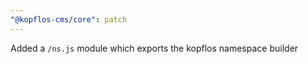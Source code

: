 ```yaml
---
"@kopflos-cms/core": patch
---
```


Added a `/ns.js` module which exports the kopflos namespace builder
